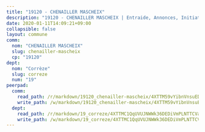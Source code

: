 ```yaml
---
title: "19120 - CHENAILLER MASCHEIX"
description: "19120 - CHENAILLER MASCHEIX | Entraide, Annonces, Initiatives"
date: 2020-01-11T14:09:21+09:00
collapsible: false
layout: commune
comm:
  nom: "CHENAILLER MASCHEIX"
  slug: chenailler-mascheix
  cp: "19120"
dept:
  nom: "Corrèze"
  slug: correze
  num: "19"
peerpad:
  comm:
    read_path: /r/markdown/19120_chenailler-mascheix/4XTTM59vYibnVnsuEDAtZopMUTjFejo1dpWnFnoUpMCKaKUTx
    write_path: /w/markdown/19120_chenailler-mascheix/4XTTM59vYibnVnsuEDAtZopMUTjFejo1dpWnFnoUpMCKaKUTx-K3TgTeN65cQxmqqgPbYZTHnV7c134pHDoHu8npkHHGXiVGAwmYAyxtGM79setUbeu9HWe1CFc6RSdZ4GF55LHvEtUkV7VGMrKzQaz9vihd7u9r6xgm2Sm1MD4jm6GQ2aMgnPmiyt
  dept:
    read_path: /r/markdown/19_correze/4XTTMC1QqUVUJNWWk36DEDiVmPLNTTCVay5E5gwEvpSf36VsS
    write_path: /w/markdown/19_correze/4XTTMC1QqUVUJNWWk36DEDiVmPLNTTCVay5E5gwEvpSf36VsS-K3TgUzu4fqyixiBZaA5Ejd2iCC9xJnV2MqYc8L2r22c4qVWWx9VnJmMAAFTQjLmwLDBGZ9pgHdAtPGZHV6pZb6y2bhgaqXFUJ1Fp1QgihzJpszTr9ow8JcXoeYzTUZfY7Rzzn9sS
---
```


